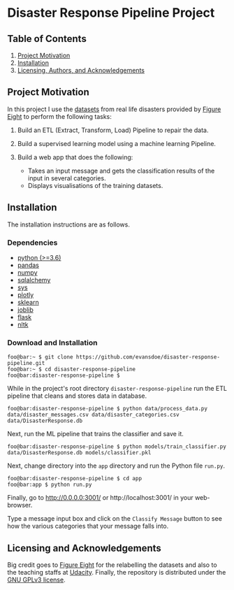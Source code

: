 # Disaster Response Pipeline Project

## Table of Contents

1. [Project Motivation](#motivation)
2. [Installation](#installation)
3. [Licensing, Authors, and Acknowledgements](#licensing)

## Project Motivation<a name="motivation"></a>
In this project I use the [datasets](https://github.com/evansdoe/disaster-response-pipeline/tree/main/data) from real life disasters provided by [Figure Eight](https://appen.com/) to perform the following tasks:

1. Build an ETL (Extract, Transform, Load) Pipeline to repair the data.

2. Build a supervised learning model using a machine learning Pipeline.

3. Build a web app that does the following:

    - Takes an input message and gets the classification results of the input in several categories.
    - Displays visualisations of the training datasets.

## Installation <a name="installation"></a>
The installation instructions are as follows.

### Dependencies
* [python (>=3.6)](https://www.python.org/downloads/)
* [pandas](https://pandas.pydata.org/)
* [numpy](https://numpy.org/)
* [sqlalchemy](https://www.sqlalchemy.org/)
* [sys](https://docs.python.org/3/library/sys.html)
* [plotly](https://plotly.com/python/)
* [sklearn](https://sklearn.org/)
* [joblib](https://joblib.readthedocs.io/en/latest/)
* [flask](https://flask.palletsprojects.com/en/2.0.x/)
* [nltk](https://www.nltk.org/)

### Download and Installation
```console
foo@bar:~ $ git clone https://github.com/evansdoe/disaster-response-pipeline.git
foo@bar:~ $ cd disaster-response-pipeline
foo@bar:disaster-response-pipeline $  
```
While in the project's root directory `disaster-response-pipeline` run the ETL pipeline that cleans and stores data in database.
```console
foo@bar:disaster-response-pipeline $ python data/process_data.py data/disaster_messages.csv data/disaster_categories.csv data/DisasterResponse.db
```
Next, run the ML pipeline that trains the classifier and save it.
```console
foo@bar:disaster-response-pipeline $ python models/train_classifier.py data/DisasterResponse.db models/classifier.pkl
```

Next, change directory into the `app` directory and run the Python file `run.py`.
```console
foo@bar:disaster-response-pipeline $ cd app
foo@bar:app $ python run.py
```

Finally, go to http://0.0.0.0:3001/ or http://localhost:3001/ in your web-browser.

Type a message input box and click on the `Classify Message` button to see how the various categories that your message falls into.


## Licensing and Acknowledgements<a name="licensing"></a>

Big credit goes to [Figure Eight](https://appen.com/) for the relabelling the datasets and also to the teaching staffs at [Udacity](https://www.udacity.com/). Finally, the repository is distributed under the [GNU GPLv3 license](https://github.com/evansdoe/stackoverflow_2020_survey/blob/main/LICENSE).
